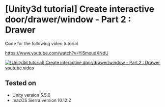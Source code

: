 # [Unity3d tutorial] Create interactive door/drawer/window - Part 2 : Drawer

Code for the following video tutorial

https://www.youtube.com/watch?v=YI5mxudXNdU

[![[Unity3d tutorial] Create interactive door/drawer/window - Part 2 : Drawer youtube video](https://img.youtube.com/vi/YI5mxudXNdU/0.jpg)](https://www.youtube.com/watch?v=YI5mxudXNdU)

Tested on
---------
* Unity version 5.5.0
* macOS Sierra version 10.12.2

